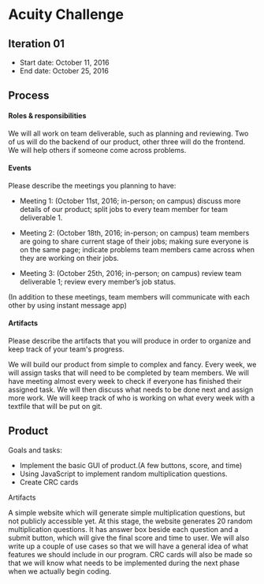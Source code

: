# Acuity Challenge

## Iteration 01

 * Start date: October 11, 2016
 * End date: October 25, 2016

## Process

#### Roles & responsibilities

We will all work on team deliverable, such as planning and reviewing. 
Two of us will do the backend of our product, other three will do the frontend. 
We will help others if someone come across problems.

#### Events

Please describe the meetings you planning to have:

 * Meeting 1: (October 11st, 2016; in-person; on campus) discuss more details of our product; 
              split jobs to every team member for team deliverable 1.

 * Meeting 2: (October 18th, 2016; in-person; on campus) team members are going to share current stage of their jobs; 
              making sure everyone is on the same page; indicate problems team members came across when they are working on their jobs.


 * Meeting 3: (October 25th, 2016; in-person; on campus) review team deliverable 1; review every member’s job status.


(In addition to these meetings, team members will communicate with each other by using instant message app)


#### Artifacts

Please describe the artifacts that you will produce in order to organize and keep track of your team's progress.       

We will build our product from simple to complex and fancy. Every week, we will assign tasks that will need to 
be completed by team members. We will have meeting almost every week to check if everyone has finished their assigned 
task. We will then discuss what needs to be done next and assign more work. We will keep track of who is working on 
what every week with a textfile that will be put on git.

## Product

Goals and tasks:

 * Implement the basic GUI of product.(A few buttons, score, and time)
 * Using JavaScript to implement random multiplication questions.
 * Create CRC cards

Artifacts

A simple website which will generate simple multiplication questions, but not publicly accessible yet. At this stage, the 
website generates 20 random multiplication questions. It has answer box beside each question and a submit button, which will 
give the final score and time to user. 
We will also write up a couple of use cases so that we will have a general idea of what features we should include in our program.
CRC cards will also be made so that we will know what needs to be implemented during the next phase when we actually begin coding.